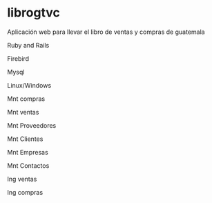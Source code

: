 librogtvc
=========

Aplicación web para llevar el libro de ventas y compras de guatemala

Ruby and Rails

Firebird

Mysql

Linux/Windows



Mnt compras

Mnt ventas

Mnt Proveedores

Mnt Clientes

Mnt Empresas

Mnt Contactos

Ing ventas

Ing compras

